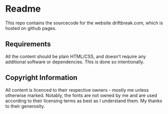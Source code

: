 # Readme

This repo contains the sourcecode for the website driftbreak.com, which is hosted on github pages. 

## Requirements

All the content should be plain HTML/CSS, and doesn't require any additional software or dependencies. This is done so intentionally.

## Copyright Information

All content is licenced to their respective owners - mostly me unless otherwise marked. Notably, the fonts are not owned by me and are used according to their licensing terms as best as I understand them. My thanks to their generosity.